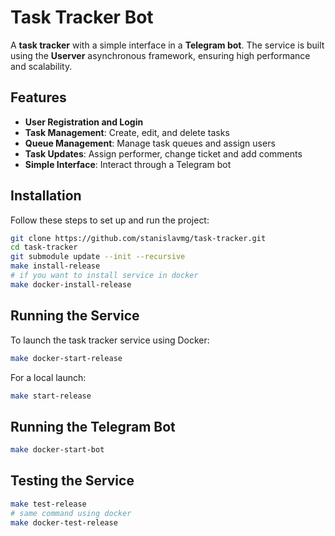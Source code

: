 # Task Tracker Bot

A **task tracker** with a simple interface in a **Telegram bot**. The service is built using the **Userver** asynchronous framework, ensuring high performance and scalability.

## Features

- **User Registration and Login**
- **Task Management**: Create, edit, and delete tasks
- **Queue Management**: Manage task queues and assign users
- **Task Updates**: Assign performer, change ticket and add comments
- **Simple Interface**: Interact through a Telegram bot

## Installation

Follow these steps to set up and run the project:

```bash
git clone https://github.com/stanislavmg/task-tracker.git
cd task-tracker
git submodule update --init --recursive
make install-release
# if you want to install service in docker
make docker-install-release
```

## Running the Service

To launch the task tracker service using Docker:

```bash
make docker-start-release
```

For a local launch:

```bash
make start-release
```

## Running the Telegram Bot

```bash
make docker-start-bot
```

## Testing the Service

```bash
make test-release
# same command using docker
make docker-test-release
```
